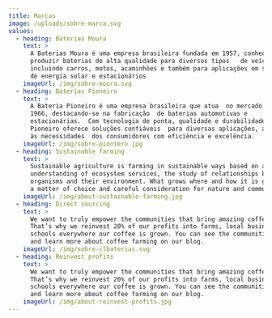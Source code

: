 ```yaml
---
title: Marcas
image: /uploads/sobre-marca.svg
values:
  - heading: Baterias Moura
    text: >
      A Baterias Moura é uma empresa brasileira fundada em 1957, conhecida por
      produzir baterias de alta qualidade para diversos tipos   de veículos,
      incluindo carros, motos, acaminhões e também para aplicações em sistemas
      de energia solar e estacionários
    imageUrl: /img/sobre-moura.svg
  - heading: Baterias Pioneiro
    text: >
      A Bateria Pioneiro é uma empresa brasileira que atua  no mercado desde
      1966, destacando-se na fabricação  de baterias automotivas e
      estacionárias.  Com tecnologia de ponta, qualidade e durabilidade,  a
      Pioneiro oferece soluções confiáveis  para diversas aplicações, atendendo
      às necessidades  dos consumidores com eficiência e excelência.
    imageUrl: /img/sobre-pioniero.jpg
  - heading: Sustainable farming
    text: >
      Sustainable agriculture is farming in sustainable ways based on an
      understanding of ecosystem services, the study of relationships between
      organisms and their environment. What grows where and how it is grown are
      a matter of choice and careful consideration for nature and communities.
    imageUrl: /img/about-sustainable-farming.jpg
  - heading: Direct sourcing
    text: >
      We want to truly empower the communities that bring amazing coffee to you.
      That’s why we reinvest 20% of our profits into farms, local businesses and
      schools everywhere our coffee is grown. You can see the communities grow
      and learn more about coffee farming on our blog.
    imageUrl: /img/sobre-clbaterias.svg
  - heading: Reinvest profits
    text: >
      We want to truly empower the communities that bring amazing coffee to you.
      That’s why we reinvest 20% of our profits into farms, local businesses and
      schools everywhere our coffee is grown. You can see the communities grow
      and learn more about coffee farming on our blog.
    imageUrl: /img/about-reinvest-profits.jpg
---
```

